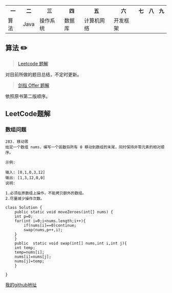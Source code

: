 <div>
    <table border="0">
	  <tr>
	    <th>一</th>
	    <th>二</th>
            <th>三</th>
	    <th>四</th>
	    <th>五</th>
	    <th>六</th>
	    <th>七</th>
	    <th>八</th>
	    <th>九</th>
	  </tr>
	  <tr>
	    <td>算法</td>
	    <td>Java</td>
	    <td>操作系统</td>
	    <td>数据库</td>
	    <td>计算机网络</td>
	    <td>开发框架</td>
	    <td></td>
	    <td></td>
	    <td></td>
	  </tr>
    </table>
</div>

## 算法 :pencil2:

> [Leetcode 题解]()

对目前所做的题目总结，不定时更新。

> [剑指 Offer 题解]()

依照原书第二版顺序。




## LeetCode题解 ##

### 数组问题 ###
	283. 移动零
	给定一个数组 nums，编写一个函数将所有 0 移动到数组的末尾，同时保持非零元素的相对顺序。

	示例:

	输入: [0,1,0,3,12]
	输出: [1,3,12,0,0]
	说明:

	1.必须在原数组上操作，不能拷贝额外的数组。
	2.尽量减少操作次数。
    
	class Solution {
	    public static void moveZeroes(int[] nums) {
		int p=0;
		for(int i=0;i<nums.length;i++){
		    if(nums[i]==0)continue;
		    swap(nums,p++,i);
		}
	    }
	    public  static void swap(int[] nums,int i,int j){
		int temp;
		temp=nums[i];
		nums[i]=nums[j];
		nums[j]=temp;
	    }

	}
	
	
[我的github地址](https://github.com/hexiangbin/algorithm)
